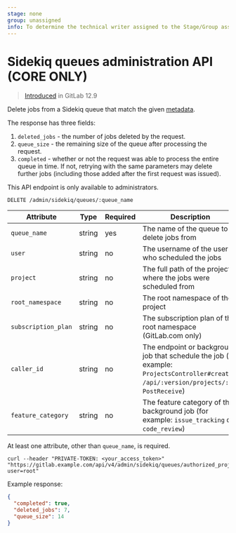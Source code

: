 ```yaml
---
stage: none
group: unassigned
info: To determine the technical writer assigned to the Stage/Group associated with this page, see https://about.gitlab.com/handbook/engineering/ux/technical-writing/#designated-technical-writers
---
```


# Sidekiq queues administration API **(CORE ONLY)**

> [Introduced](https://gitlab.com/gitlab-org/gitlab/-/merge_requests/25998) in GitLab 12.9

Delete jobs from a Sidekiq queue that match the given
[metadata](../development/logging.md#logging-context-metadata-through-rails-or-grape-requests).

The response has three fields:

1. `deleted_jobs` - the number of jobs deleted by the request.
1. `queue_size` - the remaining size of the queue after processing the
   request.
1. `completed` - whether or not the request was able to process the
   entire queue in time. If not, retrying with the same parameters may
   delete further jobs (including those added after the first request
   was issued).

This API endpoint is only available to administrators.

```plaintext
DELETE /admin/sidekiq/queues/:queue_name
```

| Attribute           | Type           | Required | Description                                                                                                                                  |
| ---------           | -------------- | -------- | -----------                                                                                                                                  |
| `queue_name`        | string         | yes      | The name of the queue to delete jobs from                                                                                                    |
| `user`              | string         | no       | The username of the user who scheduled the jobs                                                                                              |
| `project`           | string         | no       | The full path of the project where the jobs were scheduled from                                                                              |
| `root_namespace`    | string         | no       | The root namespace of the project                                                                                                            |
| `subscription_plan` | string         | no       | The subscription plan of the root namespace (GitLab.com only)                                                                                |
| `caller_id`         | string         | no       | The endpoint or background job that schedule the job (for example: `ProjectsController#create`, `/api/:version/projects/:id`, `PostReceive`) |
| `feature_category`  | string         | no       | The feature category of the background job (for example: `issue_tracking` or `code_review`)                                                  |

At least one attribute, other than `queue_name`, is required.

```shell
curl --header "PRIVATE-TOKEN: <your_access_token>" "https://gitlab.example.com/api/v4/admin/sidekiq/queues/authorized_projects?user=root"
```

Example response:

```json
{
  "completed": true,
  "deleted_jobs": 7,
  "queue_size": 14
}
```
